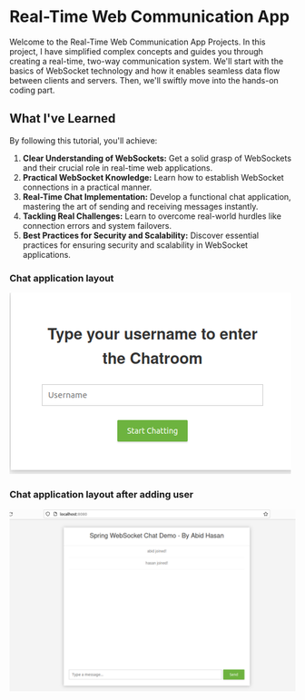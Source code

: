 # Real-Time Web Communication App

Welcome to the Real-Time Web Communication App Projects. In this project,  I have simplified complex concepts and guides you through creating a real-time, two-way communication system. We'll start with the basics of WebSocket technology and how it enables seamless data flow between clients and servers. Then, we'll swiftly move into the hands-on coding part.

## What I've Learned

By following this tutorial, you'll achieve:

1. **Clear Understanding of WebSockets:** Get a solid grasp of WebSockets and their crucial role in real-time web applications.
2. **Practical WebSocket Knowledge:** Learn how to establish WebSocket connections in a practical manner.
3. **Real-Time Chat Implementation:** Develop a functional chat application, mastering the art of sending and receiving messages instantly.
4. **Tackling Real Challenges:** Learn to overcome real-world hurdles like connection errors and system failovers.
5. **Best Practices for Security and Scalability:** Discover essential practices for ensuring security and scalability in WebSocket applications.

### Chat application layout 
![Chat App](image/img1.png)
### Chat application layout after adding user
![Chat App](image/img2.png)